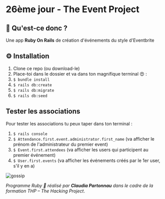# 26ème jour - The Event Project

## 💎 Qu'est-ce donc ?
Une app **Ruby On Rails** de création d'événements du style d'Eventbrite

## ⚙ Installation
1. Clone ce repo (ou download-le)
2. Place-toi dans le dossier et va dans ton magnifique terminal 😍 :
3. `$ bundle install` 
4. `$ rails db:create`
5. `$ rails db:migrate` 
6. `$ rails db:seed`

## Tester les associations
Pour tester les associations tu peux taper dans ton terminal :
1. `$ rails console`
2. `$ Attendance.first.event.administrator.first_name` (va afficher le prénom de l'administrateur du premier event)
3. `$ Event.first.attendees` (va afficher les users qui participent au premier événement)
4. `$ User.first.events` (va afficher les événements créés par le 1er user, s'il y en a)




![gossip](https://proxy.duckduckgo.com/iu/?u=http%3A%2F%2Fimg.memecdn.com%2FThe-gossip-turkey_c_128800.jpg&f=1)


*Programme Ruby 💎 réalisé par **Claudia Partonnau** dans le cadre de la formation THP – The Hacking Project*.
